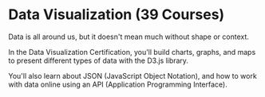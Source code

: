 # Data Visualization (39 Courses)

Data is all around us, but it doesn't mean much without shape or context.

In the Data Visualization Certification, you'll build charts, graphs, and maps to present different types of data with the D3.js library.

You'll also learn about JSON (JavaScript Object Notation), and how to work with data online using an API (Application Programming Interface).
